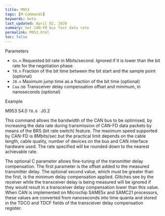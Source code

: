 ```yaml
---
title: M953
tags: [M-Commands] 
keywords: beta 
last_updated: April 02, 2020 
summary: Set CAN-FD bus fast data rate 
permalink: M953.html
toc: false 
---
```



Parameters

* `Sn.n` Requested bit rate in Mbits/second. Ignored if it is lower than the bit rate for the negotiation phase.
* `T0.n` Fraction of the bit time between the bit start and the sample point (optional)
* `J0.n` Maximum jump time as a fraction of the bit time (optional)
* `Caa:bb` Transceiver delay compensation offset and minimum, in nanoseconds (optional)

Example

M953 S4.0 ` T0.6  ` J0.2

This command allows the bandwidth of the CAN bus to be optimised, by increasing the data rate during transmission of CAN-FD data packets by means of the BRS (bit rate switch) feature. The maximum speed supported by CAN-FD is 8Mbits/sec but the practical limit depends on the cable length, cable quality, number of devices on the bus and CAN interface hardware used. The rate specified will be rounded down to the nearest achievable rate.

The optional C parameter allows fine-tuning of the transmitter delay compensation. The first parameter is the offset added to the measured transmitter delay. The optional second value, which must be greater than the first, is the minimum delay compensation applied. Glitches see by the receiver while the transceiver delay is being measured will be ignored if they would result in a transceiver delay compensation lower than this value. When CAN is implemented on Microchip SAME5x and SAMC21 processors, these values are converted from nanoseconds into time quanta and stored in the TDCO and TDCF fields of the transceiver delay compensation register.

